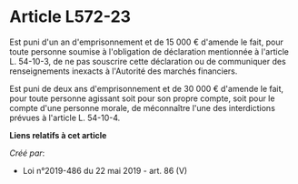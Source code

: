 # Article L572-23

Est puni d'un an d'emprisonnement et de 15 000 € d'amende le fait, pour toute personne soumise à l'obligation de déclaration
mentionnée à l'article L. 54-10-3, de ne pas souscrire cette déclaration ou de communiquer des renseignements inexacts à
l'Autorité des marchés financiers.

Est puni de deux ans d'emprisonnement et de 30 000 € d'amende le fait, pour toute personne agissant soit pour son propre
compte, soit pour le compte d'une personne morale, de méconnaître l'une des interdictions prévues à l'article L. 54-10-4.

**Liens relatifs à cet article**

_Créé par_:

  - Loi n°2019-486 du 22 mai 2019 - art. 86 (V)
